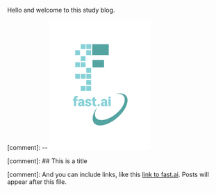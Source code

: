 Hello and welcome to this study blog.

[comment]: -- ![Image of fast.ai logo](images/logo.png)

[comment]: ## This is a title

[comment]: And you can include links, like this [link to fast.ai](https://www.fast.ai). Posts will appear after this file. 
